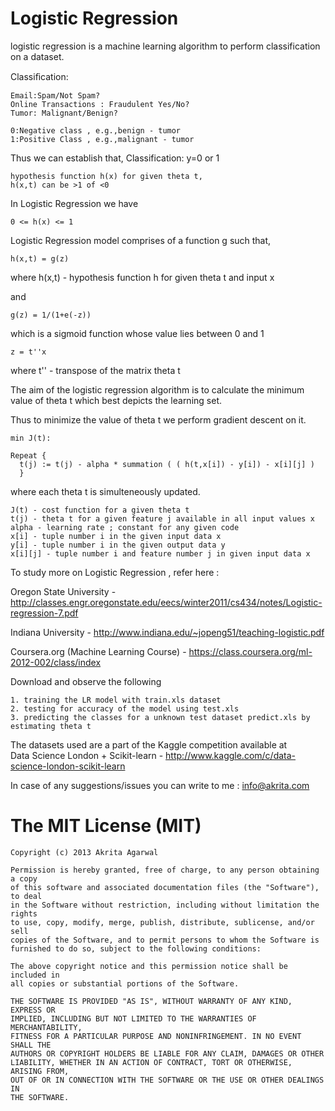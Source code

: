 Logistic Regression
===================

logistic regression is a machine learning algorithm to perform classification on a dataset. 
  
Classiﬁcation:

    Email:Spam/Not Spam?
    Online Transactions : Fraudulent Yes/No?
    Tumor: Malignant/Benign?
  
    0:Negative class , e.g.,benign - tumor
    1:Positive Class , e.g.,malignant - tumor
    
Thus we can establish that,
  Classification: y=0 or 1
  
    hypothesis function h(x) for given theta t,
    h(x,t) can be >1 of <0
    
In Logistic Regression we have

    0 <= h(x) <= 1
  
Logistic Regression model comprises of a function g such that,
    
    h(x,t) = g(z) 
  
  where
  h(x,t) - hypothesis function h for given theta t and input x
    
and

    g(z) = 1/(1+e(-z))
    
  which is a sigmoid function whose value lies between 0 and 1
  
    z = t''x
    
where t'' - transpose of the matrix theta t
 
The aim of the logistic regression algorithm is to calculate the minimum value of theta t which best depicts the 
learning set.

Thus to minimize the value of theta t we perform gradient descent on it.

    min J(t):

    Repeat {
      t(j) := t(j) - alpha * summation ( ( h(t,x[i]) - y[i]) - x[i][j] )
      }
      
where each theta t is simulteneously updated.

    J(t) - cost function for a given theta t
    t(j) - theta t for a given feature j available in all input values x
    alpha - learning rate ; constant for any given code
    x[i] - tuple number i in the given input data x
    y[i] - tuple number i in the given output data y
    x[i][j] - tuple number i and feature number j in given input data x
    
To study more on Logistic Regression , refer here : 

  Oregon State University - http://classes.engr.oregonstate.edu/eecs/winter2011/cs434/notes/Logistic-regression-7.pdf
  
  Indiana University - http://www.indiana.edu/~jopeng51/teaching-logistic.pdf
  
  Coursera.org (Machine Learning Course) - https://class.coursera.org/ml-2012-002/class/index


Download and observe the following

    1. training the LR model with train.xls dataset 
    2. testing for accuracy of the model using test.xls 
    3. predicting the classes for a unknown test dataset predict.xls by estimating theta t

The datasets used are a part of the Kaggle competition available at  
  Data Science London + Scikit-learn - http://www.kaggle.com/c/data-science-london-scikit-learn
  
  
In case of any suggestions/issues you can write to me : info@akrita.com
  
  The MIT License (MIT)
========================================================================================================================  
  
    Copyright (c) 2013 Akrita Agarwal
    
    Permission is hereby granted, free of charge, to any person obtaining a copy
    of this software and associated documentation files (the "Software"), to deal
    in the Software without restriction, including without limitation the rights
    to use, copy, modify, merge, publish, distribute, sublicense, and/or sell
    copies of the Software, and to permit persons to whom the Software is
    furnished to do so, subject to the following conditions:

    The above copyright notice and this permission notice shall be included in
    all copies or substantial portions of the Software.

    THE SOFTWARE IS PROVIDED "AS IS", WITHOUT WARRANTY OF ANY KIND, EXPRESS OR
    IMPLIED, INCLUDING BUT NOT LIMITED TO THE WARRANTIES OF MERCHANTABILITY,
    FITNESS FOR A PARTICULAR PURPOSE AND NONINFRINGEMENT. IN NO EVENT SHALL THE
    AUTHORS OR COPYRIGHT HOLDERS BE LIABLE FOR ANY CLAIM, DAMAGES OR OTHER
    LIABILITY, WHETHER IN AN ACTION OF CONTRACT, TORT OR OTHERWISE, ARISING FROM,
    OUT OF OR IN CONNECTION WITH THE SOFTWARE OR THE USE OR OTHER DEALINGS IN
    THE SOFTWARE.
  
  
  
  
    
  
